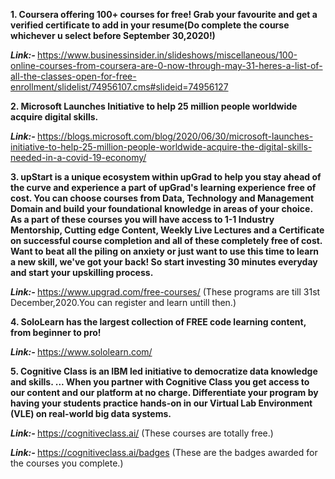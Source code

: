 

<p><b>1. Coursera offering 100+ courses for free! Grab your favourite and get a verified certificate to add in your resume(Do complete the course whichever u select before September 30,2020!)</b></p>

<b><i>Link:- </b></i> https://www.businessinsider.in/slideshows/miscellaneous/100-online-courses-from-coursera-are-0-now-through-may-31-heres-a-list-of-all-the-classes-open-for-free-enrollment/slidelist/74956107.cms#slideid=74956127

<p><b>2. Microsoft Launches Initiative to help 25 million people worldwide acquire digital skills.</b></p>

<b><i>Link:- </b></i> https://blogs.microsoft.com/blog/2020/06/30/microsoft-launches-initiative-to-help-25-million-people-worldwide-acquire-the-digital-skills-needed-in-a-covid-19-economy/

<p><b>3. upStart is a unique ecosystem within upGrad to help you stay ahead of the curve and experience a part of upGrad's learning experience free of cost. You can choose courses from Data, Technology and Management Domain and build your foundational knowledge in areas of your choice. As a part of these courses you will have access to 1-1 Industry Mentorship, Cutting edge Content, Weekly Live Lectures and a Certificate on successful course completion and all of these completely free of cost. Want to beat all the piling on anxiety or just want to use this time to learn a new skill, we've got your back! So start investing 30 minutes everyday and start your upskilling process.</b></p>

<b><i>Link:- </b></i> https://www.upgrad.com/free-courses/   (These programs are till 31st December,2020.You can register and learn untill then.)

<p><b>4. SoloLearn has the largest collection of FREE code learning content, from beginner to pro!</b></p>

<b><i>Link:- </b></i>https://www.sololearn.com/

<p><b>5. Cognitive Class is an IBM led initiative to democratize data knowledge and skills. ... When you partner with Cognitive Class you get access to our content and our platform at no charge. Differentiate your program by having your students practice hands-on in our Virtual Lab Environment (VLE) on real-world big data systems.</b></p>

<b><i>Link:- </b></i> https://cognitiveclass.ai/  (These courses are totally free.) 

<b><i>Link:- </b></i> https://cognitiveclass.ai/badges  (These are the badges awarded for the courses you complete.)
